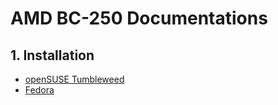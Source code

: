 # AMD BC-250 Documentations

## 1. Installation

* [openSUSE Tumbleweed](installation_opensuse_tumbleweed.md)
* [Fedora](installation_fedora.md)
